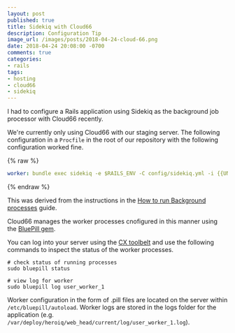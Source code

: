 ```yaml
---
layout: post
published: true
title: Sidekiq with Cloud66
description: Configuration Tip
image_url: /images/posts/2018-04-24-cloud-66.png
date: 2018-04-24 20:08:00 -0700
comments: true
categories:
- rails
tags:
- hosting
- cloud66
- sidekiq
---
```


I had to configure a Rails application using Sidekiq
as the background job processor with Cloud66 recently.

We're currently only using Cloud66 with our staging server.
The following configuration in a `Procfile` in the root
of our repository with the following configuration worked
fine.

{% raw %}
```yaml
worker: bundle exec sidekiq -e $RAILS_ENV -C config/sidekiq.yml -i {{UNIQUE_INT}}
```
{% endraw %}
<!--more-->

This was derived from the instructions in the
[How to run Background processes][0] guide.

Cloud66 manages the worker processes cnofigured in this manner using the
[BluePill gem][2].

You can log into your server using the [CX toolbelt][1] and use the following
commands to inspect the status of the worker processes.

```shell
# check status of running processes
sudo bluepill status

# view log for worker
sudo bluepill log user_worker_1
```

Worker configuration in the form of .pill files are located on the server within
`/etc/bluepill/autoload`. Worker logs are stored in the logs folder for the application
(e.g. `/var/deploy/heroiq/web_head/current/log/user_worker_1.log`).

[0]: https://help.cloud66.com/rails/how-to-guides/deployment/proc-files.html
[1]: https://help.cloud66.com/maestro/quickstarts/using-cloud66-toolbelt.html
[2]: https://github.com/bluepill-rb/bluepill
